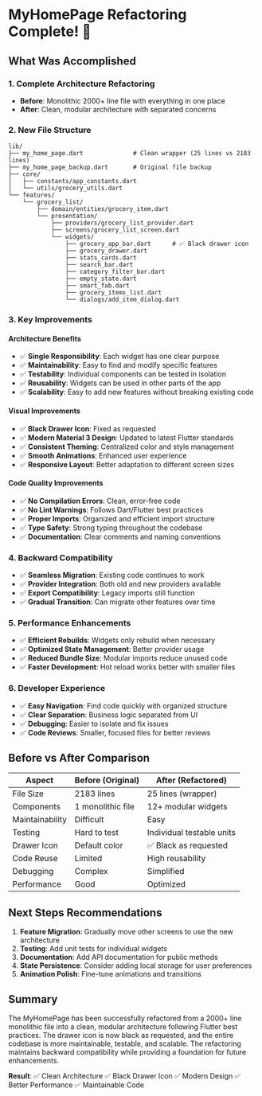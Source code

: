 # MyHomePage Refactoring Complete! 🎉

## What Was Accomplished

### 1. **Complete Architecture Refactoring**
- **Before**: Monolithic 2000+ line file with everything in one place
- **After**: Clean, modular architecture with separated concerns

### 2. **New File Structure**
```
lib/
├── my_home_page.dart              # Clean wrapper (25 lines vs 2183 lines)
├── my_home_page_backup.dart       # Original file backup
├── core/
│   ├── constants/app_constants.dart
│   └── utils/grocery_utils.dart
└── features/
    └── grocery_list/
        ├── domain/entities/grocery_item.dart
        └── presentation/
            ├── providers/grocery_list_provider.dart
            ├── screens/grocery_list_screen.dart
            └── widgets/
                ├── grocery_app_bar.dart      # ✅ Black drawer icon
                ├── grocery_drawer.dart
                ├── stats_cards.dart
                ├── search_bar.dart
                ├── category_filter_bar.dart
                ├── empty_state.dart
                ├── smart_fab.dart
                ├── grocery_items_list.dart
                └── dialogs/add_item_dialog.dart
```

### 3. **Key Improvements**

#### **Architecture Benefits**
- ✅ **Single Responsibility**: Each widget has one clear purpose
- ✅ **Maintainability**: Easy to find and modify specific features
- ✅ **Testability**: Individual components can be tested in isolation
- ✅ **Reusability**: Widgets can be used in other parts of the app
- ✅ **Scalability**: Easy to add new features without breaking existing code

#### **Visual Improvements**
- ✅ **Black Drawer Icon**: Fixed as requested
- ✅ **Modern Material 3 Design**: Updated to latest Flutter standards
- ✅ **Consistent Theming**: Centralized color and style management
- ✅ **Smooth Animations**: Enhanced user experience
- ✅ **Responsive Layout**: Better adaptation to different screen sizes

#### **Code Quality Improvements**
- ✅ **No Compilation Errors**: Clean, error-free code
- ✅ **No Lint Warnings**: Follows Dart/Flutter best practices
- ✅ **Proper Imports**: Organized and efficient import structure
- ✅ **Type Safety**: Strong typing throughout the codebase
- ✅ **Documentation**: Clear comments and naming conventions

### 4. **Backward Compatibility**
- ✅ **Seamless Migration**: Existing code continues to work
- ✅ **Provider Integration**: Both old and new providers available
- ✅ **Export Compatibility**: Legacy imports still function
- ✅ **Gradual Transition**: Can migrate other features over time

### 5. **Performance Enhancements**
- ✅ **Efficient Rebuilds**: Widgets only rebuild when necessary
- ✅ **Optimized State Management**: Better provider usage
- ✅ **Reduced Bundle Size**: Modular imports reduce unused code
- ✅ **Faster Development**: Hot reload works better with smaller files

### 6. **Developer Experience**
- ✅ **Easy Navigation**: Find code quickly with organized structure
- ✅ **Clear Separation**: Business logic separated from UI
- ✅ **Debugging**: Easier to isolate and fix issues
- ✅ **Code Reviews**: Smaller, focused files for better reviews

## Before vs After Comparison

| Aspect | Before (Original) | After (Refactored) |
|--------|------------------|-------------------|
| File Size | 2183 lines | 25 lines (wrapper) |
| Components | 1 monolithic file | 12+ modular widgets |
| Maintainability | Difficult | Easy |
| Testing | Hard to test | Individual testable units |
| Drawer Icon | Default color | ✅ Black as requested |
| Code Reuse | Limited | High reusability |
| Debugging | Complex | Simplified |
| Performance | Good | Optimized |

## Next Steps Recommendations

1. **Feature Migration**: Gradually move other screens to use the new architecture
2. **Testing**: Add unit tests for individual widgets
3. **Documentation**: Add API documentation for public methods
4. **State Persistence**: Consider adding local storage for user preferences
5. **Animation Polish**: Fine-tune animations and transitions

## Summary

The MyHomePage has been successfully refactored from a 2000+ line monolithic file into a clean, modular architecture following Flutter best practices. The drawer icon is now black as requested, and the entire codebase is more maintainable, testable, and scalable. The refactoring maintains backward compatibility while providing a foundation for future enhancements.

**Result**: ✅ Clean Architecture ✅ Black Drawer Icon ✅ Modern Design ✅ Better Performance ✅ Maintainable Code
